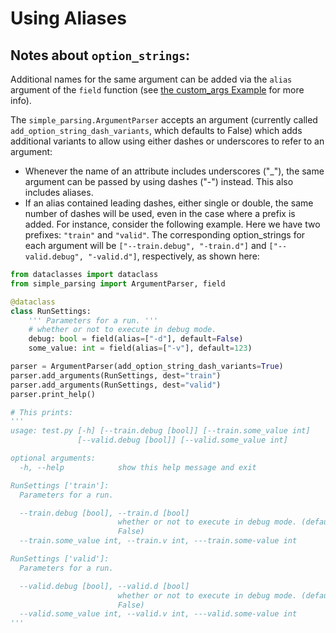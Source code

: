 # Using Aliases


## Notes about `option_strings`:
Additional names for the same argument can be added via the `alias` argument
of the `field` function (see [the custom_args Example](
  /examples/custom_args/README.md) for more info).

The `simple_parsing.ArgumentParser` accepts an argument (currently called `add_option_string_dash_variants`, which defaults to False) which adds additional variants to allow using either dashes or underscores to refer to an argument:
- Whenever the name of an attribute includes underscores ("_"), the same
argument can be passed by using dashes ("-") instead. This also includes
aliases.
- If an alias contained leading dashes, either single or double, the
same number of dashes will be used, even in the case where a prefix is 
added.
For instance, consider the following example.
Here we have two prefixes: `"train"` and `"valid"`.
The corresponding option_strings for each argument will be 
`["--train.debug", "-train.d"]` and `["--valid.debug", "-valid.d"]`,
respectively, as shown here:


```python
from dataclasses import dataclass
from simple_parsing import ArgumentParser, field

@dataclass
class RunSettings:
    ''' Parameters for a run. '''
    # whether or not to execute in debug mode.
    debug: bool = field(alias=["-d"], default=False)
    some_value: int = field(alias=["-v"], default=123)

parser = ArgumentParser(add_option_string_dash_variants=True)
parser.add_arguments(RunSettings, dest="train")
parser.add_arguments(RunSettings, dest="valid")
parser.print_help()

# This prints:
'''
usage: test.py [-h] [--train.debug [bool]] [--train.some_value int]
               [--valid.debug [bool]] [--valid.some_value int]

optional arguments:
  -h, --help            show this help message and exit

RunSettings ['train']:
  Parameters for a run.

  --train.debug [bool], --train.d [bool]
                        whether or not to execute in debug mode. (default:
                        False)
  --train.some_value int, --train.v int, ---train.some-value int

RunSettings ['valid']:
  Parameters for a run.

  --valid.debug [bool], --valid.d [bool]
                        whether or not to execute in debug mode. (default:
                        False)
  --valid.some_value int, --valid.v int, ---valid.some-value int
'''
```